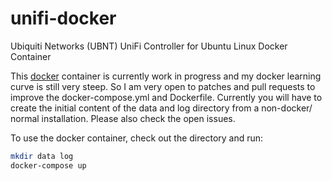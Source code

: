 # unifi-docker
Ubiquiti Networks (UBNT) UniFi Controller for Ubuntu Linux Docker Container

This [docker](http://www.docker.com) container is currently work in progress and my docker learning curve is still very steep.
So I am very open to patches and pull requests to improve the docker-compose.yml and Dockerfile.
Currently you will have to create the initial content of the data and log directory from a non-docker/ normal installation.
Please also check the open issues.

To use the docker container, check out the directory and run:
```bash
mkdir data log
docker-compose up
```
